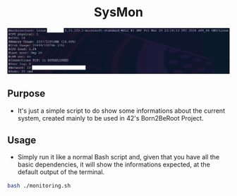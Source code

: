 <h1 align="center">SysMon</h1>

<p align="center">
	<img width=800px src="./assets/example.png" alt="Script Output Image">
</p>

## Purpose

-   It's just a simple script to do show some informations about the current system, created mainly to be used in 42's Born2BeRoot Project.

## Usage

-   Simply run it like a normal Bash script and, given that you have all the basic dependencies, it will show the informations expected, at the default output of the terminal.

```Bash
bash ./monitoring.sh
```
